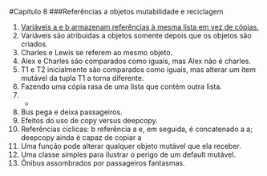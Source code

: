 #Capítulo 8
###Referências a objetos mutabilidade e reciclagem


1. [Variáveis a e b armazenam referências à mesma lista em vez de cópias.](exemplo_1.py)
2. Variáveis são atribuidas a objetos somente depois que os objetos são criados.
3. Charles e Lewis se referem ao mesmo objeto.
4. Alex e Charles são comparados como iguais, mas Alex não é charles.
5. T1 e T2 inicialmente são comparados como iguais, mas alterar um item mutável da tupla T1 a torna diferente.
6. Fazendo uma cópia rasa de uma lista que contém outra lista.
7. -
8. Bus pega e deixa passageiros.
9. Efeitos do uso de copy versus deepcopy.
10. Referências cíclicas: b referência a e, em seguida, é concatenado a a; deepcopy ainda é capaz de copiar a
11. Uma função pode alterar qualquer objeto mutável que ela receber.
12. Uma classe simples para ilustrar o perigo de um default mutável.
13. Ônibus assombrados por passageiros fantasmas.